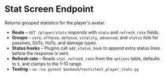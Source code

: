 # Stat Screen Endpoint

Returns grouped statistics for the player's avatar.

- **Route** – `GET /player/stats` responds with `stats` and `refresh_rate` fields.
- **Groups** – `core`, `offense`, `defense`, `vitality`, `advanced`, and `status` lists for passives, DoTs, HoTs, and damage types.
- **Status hooks** – Plugins call `add_status_hook` to append extra status lines before the response is sent.
- **Refresh rate** – Reads `stat_refresh_rate` from the `options` table, defaults to `5`, and clamps to the 1–10 range.
- **Testing** – `uv run pytest backend/tests/test_player_stats.py`
